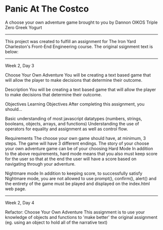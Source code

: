 # Panic At The Costco
A choose your own adventure game brought to you by Dannon OIKOS Triple Zero Greek Yogurt

----------------------------------

This project was created to fulfill an assignment for The Iron Yard Charleston's Front-End Engineering course. The original ssignment text is below:

----------------------------------

Week 2, Day 3

Choose Your Own Adventure
You will be creating a text based game that will allow the player to make decisions that determine their outcome.

Description
You will be creating a text based game that will allow the player to make decisions that determine their outcome.

Objectives
Learning Objectives
After completing this assignment, you should…

Basic understanding of most javascript datatypes (numbers, strings, booleans, objects, arrays, and functions)
Understanding the use of operators for equality and assignment as well as control flow.

Requirements
The choose your own game should have, at minimum, 3 steps.
The game will have 3 different endings.
The story of your choose your own adventure game can be of your choosing
Hard Mode
In addition to the above requirements, hard mode means that you also must keep score for the user so that at the end the user will have a score based on navigating through your adventure.

Nightmare mode
In addition to keeping score, to successfully satisfy Nightmare mode, you are not allowed to use prompt(), confirm(), alert() and the entirety of the game must be played and displayed on the index.html web page.

----------------------------------

Week 2, Day 4

Refactor: Choose Your Own Adventure
This assignment is to use your knowledge of objects and functions to 'make better' the original assignment (eg. using an object to hold all of the narrative text)
